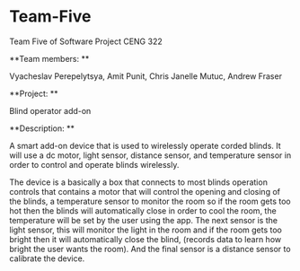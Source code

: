 # Team-Five
Team Five of Software Project CENG 322

**Team members: **

Vyacheslav Perepelytsya, Amit Punit, Chris Janelle Mutuc, Andrew Fraser

**Project: **

Blind operator add-on

**Description: **

A smart add-on device that is used to wirelessly operate corded blinds. 
It will use a dc motor, light sensor, distance sensor, and temperature sensor in order to control and operate blinds wirelessly. 

The device is a basically a box that connects to most blinds operation controls that contains a motor that will control the opening and closing of the blinds, a temperature sensor to monitor the room so if the room gets too hot then the blinds will automatically close in order to cool the room, the temperature will be set by the user using the app. The next sensor is the light sensor, this will monitor the light in the room and if the room gets too bright then it will automatically close the blind, (records data to learn how bright the user wants the room). And the final sensor is a distance sensor to calibrate the device. 

